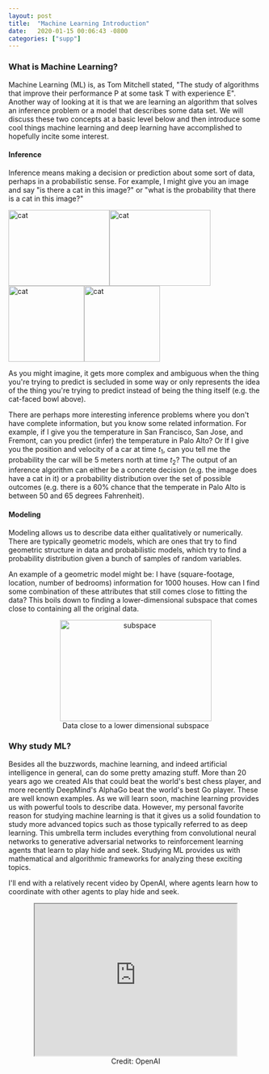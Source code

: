```yaml
---
layout: post
title:  "Machine Learning Introduction"
date:   2020-01-15 00:06:43 -0800
categories: ["supp"]
---
```


### What is Machine Learning?

Machine Learning (ML) is, as Tom Mitchell stated, "The study of algorithms that improve their performance P at some task T with experience E". Another way of looking at it is that we are learning an algorithm that solves an inference problem or a model that describes some data set. We will discuss these two concepts at a basic level below and then introduce some cool things machine learning and deep learning have accomplished to hopefully incite some interest.

#### Inference

Inference means making a decision or prediction about some sort of data, perhaps in a probabilistic sense. For example, I might give you an image and say "is there a cat in this image?" or "what is the probability that there is a cat in this image?"

<img src="{{site.baseurl}}/assets/MLIntro/kit.jpg" alt="cat" width="200" height="150"/><img src="{{site.baseurl}}/assets/MLIntro/cat.jpg" alt="cat" width="200" height="150"/><img src="{{site.baseurl}}/assets/MLIntro/catinbox.jpg" alt="cat" width="150" height="150"/><img src="{{site.baseurl}}/assets/MLIntro/catbowl.jpg" alt="cat" width="150" height="150"/>

As you might imagine, it gets more complex and ambiguous when the thing you're trying to predict is secluded in some way or only represents the idea of the thing you're trying to predict instead of being the thing itself (e.g. the cat-faced bowl above).

There are perhaps more interesting inference problems where you don't have complete information, but you know some related information. For example, if I give you the temperature in San Francisco, San Jose, and Fremont, can you predict (infer) the temperature in Palo Alto? Or If I give you the position and velocity of a car at time $t_{1}$, can you tell me the probability the car will be 5 meters north at time $t_{2}$? The output of an inference algorithm can either be a concrete decision (e.g. the image does have a cat in it) or a probability distribution over the set of possible outcomes (e.g. there is a 60% chance that the temperate in Palo Alto is between 50 and 65 degrees Fahrenheit).

#### Modeling

Modeling allows us to describe data either qualitatively or numerically. There are typically geometric models, which are ones that try to find geometric structure in data and probabilistic models, which try to find a probability distribution given a bunch of samples of random variables.

An example of a geometric model might be: I have (square-footage, location, number of bedrooms) information for 1000 houses. How can I find some combination of these attributes that still comes close to fitting the data? This boils down to finding a lower-dimensional subspace that comes close to containing all the original data.

<figure>
  <center>
    <img src="{{site.baseurl}}/assets/MLIntro/subspace.png" alt="subspace" width="300" height="200"/>
    <figcaption>Data close to a lower dimensional subspace</figcaption>
  </center>
</figure>


### Why study ML?

Besides all the buzzwords, machine learning, and indeed artificial intelligence in general, can do some pretty amazing stuff. More than 20 years ago we created AIs that could beat the world's best chess player, and more recently DeepMind's AlphaGo beat the world's best Go player. These are well known examples. As we will learn soon, machine learning provides us with powerful tools to describe data. However, my personal favorite reason for studying machine learning is that it gives us a solid foundation to study more advanced topics such as those typically referred to as deep learning. This umbrella term includes everything from convolutional neural networks to generative adversarial networks to reinforcement learning agents that learn to play hide and seek. Studying ML provides us with mathematical and algorithmic frameworks for analyzing these exciting topics.

I'll end with a relatively recent video by OpenAI, where agents learn how to coordinate with other agents to play hide and seek.


<center>
  <iframe src="https://www.youtube.com/embed/kopoLzvh5jY" width="400" height="300"></iframe>
  <figcaption>Credit: OpenAI</figcaption>
</center>
